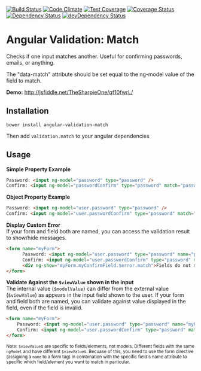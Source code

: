 [![Build Status](https://travis-ci.org/TheSharpieOne/angular-input-match.svg?branch=1.2.x)](https://travis-ci.org/TheSharpieOne/angular-input-match)
[![Code Climate](https://codeclimate.com/github/TheSharpieOne/angular-input-match/badges/gpa.svg)](https://codeclimate.com/github/TheSharpieOne/angular-input-match) [![Test Coverage](https://codeclimate.com/github/TheSharpieOne/angular-input-match/badges/coverage.svg)](https://codeclimate.com/github/TheSharpieOne/angular-input-match)
[![Coverage Status](https://coveralls.io/repos/TheSharpieOne/angular-input-match/badge.png)](https://coveralls.io/r/TheSharpieOne/angular-input-match)
[![Dependency Status](https://david-dm.org/thesharpieone/angular-input-match.svg?style=flat)](https://david-dm.org/thesharpieone/angular-input-match)
[![devDependency Status](https://david-dm.org/thesharpieone/angular-input-match/dev-status.svg?style=flat)](https://david-dm.org/thesharpieone/angular-input-match#info=devDependencies)

Angular Validation: Match
===================

Checks if one input matches another.  Useful for confirming passwords, emails, or anything.

The "data-match" attribute should be set equal to the ng-model value of the field to match.

**Demo:** http://jsfiddle.net/TheSharpieOne/qf10fwrL/

Installation
------------

`bower install angular-validation-match`

Then add `validation.match` to your angular dependencies

Usage
-----

**Simple Property Example**

```html
Password: <input ng-model="password" type="password" />
Confirm: <input ng-model="passwordConfirm" type="password" match="password" />
```

**Object Property Example**

```html
Password: <input ng-model="user.password" type="password" />
Confirm: <input ng-model="user.passwordConfirm" type="password" match="user.password" />
```

**Display Custom Error**<br>
If your form and field both are named, you can access the validation result to show/hide messages.

```html
<form name="myForm">
      Password: <input ng-model="user.password" type="password" name="passwordName" />
      Confirm: <input ng-model="user.passwordConfirm" type="password" match="user.password" name="myConfirmField" />
      <div ng-show="myForm.myConfirmField.$error.match">Fields do not match!</div>
</form>
```

**Validate Against the `$viewValue` shown in the input**<br>
The internal value (`$modelValue`) can differ from the external value (`$viewValue`) as appears in the input field shown to the user.  If your form and field both are named, you can validate against value displayed in the field, even if the field is invalid.

```html
<form name="myForm">
    Password: <input ng-model="user.password" type="password" name="myPasswordField" />
    Confirm: <input ng-model="user.passwordConfirm" type="password" match="myForm.myPasswordField" name="myConfirmField" />
</form>
```
<small>Note: `$viewValue`s are specific to fields/elements, not models.  Different fields with the same `ngModel` and have different `$viewValue`s.  Becuase of this, you need to use the form directive (assigning a `name` to a form tag) in combination with the specific field's name attribute to specific which field/element you want to match in particular.</small>
